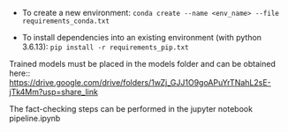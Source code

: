 * To create a new environment:
`conda create --name <env_name> --file requirements_conda.txt`

* To install dependencies into an existing environment (with python 3.6.13):
`pip install -r requirements_pip.txt`

Trained models must be placed in the models folder and can be obtained here::
https://drive.google.com/drive/folders/1wZj_GJJ1O9goAPuYrTNahL2sE-jTk4Mm?usp=share_link

The fact-checking steps can be performed in the jupyter notebook pipeline.ipynb